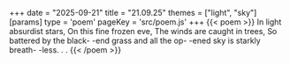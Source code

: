 +++
date = "2025-09-21"
title = "21.09.25"
themes = ["light", "sky"]
[params]
  type = 'poem'
  pageKey = 'src/poem.js'
+++
{{< poem >}}
In light absurdist stars,
On this fine frozen eve,
The winds are caught in trees,
So battered by the black-
-end grass and all the op-
-ened sky is starkly breath-
-less. . .
{{< /poem >}}